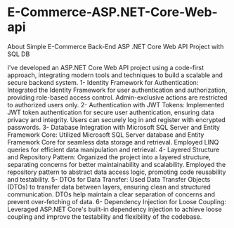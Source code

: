 # E-Commerce-ASP.NET-Core-Web-api
About Simple E-Commerce Back-End ASP .NET Core Web API Project with SQL DB

I've developed an ASP.NET Core Web API project using a code-first approach, integrating modern tools and techniques to build a scalable and secure backend system.
1- Identity Framework for Authentication:
Integrated the Identity Framework for user authentication and authorization, providing role-based access control. Admin-exclusive actions are restricted to authorized users only.
2- Authentication with JWT Tokens:
Implemented JWT token authentication for secure user authentication, ensuring data privacy and integrity. Users can securely log in and register with encrypted passwords.
3- Database Integration with Microsoft SQL Server and Entity Framework Core:
Utilized Microsoft SQL Server database and Entity Framework Core for seamless data storage and retrieval. Employed LINQ queries for efficient data manipulation and retrieval.
4- Layered Structure and Repository Pattern:
Organized the project into a layered structure, separating concerns for better maintainability and scalability. Employed the repository pattern to abstract data access logic, promoting code reusability and testability.
5- DTOs for Data Transfer:
Used Data Transfer Objects (DTOs) to transfer data between layers, ensuring clean and structured communication. DTOs help maintain a clear separation of concerns and prevent over-fetching of data.
6- Dependency Injection for Loose Coupling:
Leveraged ASP.NET Core's built-in dependency injection to achieve loose coupling and improve the testability and flexibility of the codebase.

